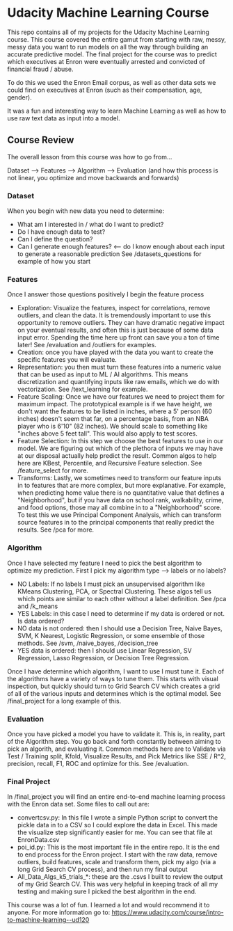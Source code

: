 # Udacity Machine Learning Course
This repo contains all of my projects for the Udacity Machine Learning course.
This course covered the entire gamut from starting with raw, messy, messy data
you want to run models on all the way through building an accurate predictive model.
The final project for the course was to predict which executives at Enron were
eventually arrested and convicted of financial fraud / abuse.

To do this we used the Enron Email corpus, as well as other data sets we could
find on executives at Enron (such as their compensation, age, gender).

It was a fun and interesting way to learn Machine Learning as well as how to use
raw text data as input into a model.

## Course Review
The overall lesson from this course was how to go from...

Dataset --> Features --> Algorithm --> Evaluation
(and how this process is not linear, you optimize and move backwards and forwards)

### Dataset
When you begin with new data you need to determine:
* What am I interested in / what do I want to predict?
* Do I have enough data to test?
* Can I define the question?
* Can I generate enough features? <-- do I know enough about each input to generate a reasonable prediction
See /datasets_questions for example of how you start

### Features
Once I answer those questions positively I begin the feature process
* Exploration: Visualize the features, inspect for correlations, remove outliers, and clean the data. It is tremendously important to use this opportunity to remove outliers. They can have dramatic negative impact on your eventual results, and often this is just because of some data input error. Spending the time here up front can save you a ton of time later! See /evaluation and /outliers for examples.
* Creation: once you have played with the data you want to create the specific features you will evaluate.
* Representation: you then must turn these features into a numeric value that can be used as input to ML / AI algorithms. This means discretization and quantifying inputs like raw emails, which we do with vectorization. See /text_learning for example.
* Feature Scaling: Once we have our features we need to project them for maximum impact. The prototypical example is if we have height, we don't want the features to be listed in inches, where a 5' person (60 inches) doesn't seem that far, on a percentage basis, from an NBA player who is 6'10" (82 inches). We should scale to something like "inches above 5 feet tall". This would also apply to test scores.
* Feature Selection: In this step we choose the best features to use in our model. We are figuring out which of the plethora of inputs we may have at our disposal actually help predict the result. Common algos to help here are KBest, Percentile, and Recursive Feature selection. See /feature_select for more.
* Transforms: Lastly, we sometimes need to transform our feature inputs in to features that are more complex, but more explanative. For example, when predicting home value there is no quantitative value that defines a "Neighborhood", but if you have data on school rank, walkability, crime, and food options, those may all combine in to a "Neighborhood" score. To test this we use Principal Component Analysis, which can transform source features in to the principal components that really predict the results. See /pca for more.

### Algorithm
Once I have selected my feature I need to pick the best algorithm to optimize my prediction.
First I pick my algorithm type --> labels or no labels?
* NO Labels: If no labels I must pick an unsupervised algorithm like KMeans Clustering, PCA, or Spectral Clustering. These algos tell us which points are similar to each other without a label definition. See /pca and /k_means
* YES Labels: in this case I need to determine if my data is ordered or not.
Is data ordered?
* NO data is not ordered: then I should use a Decision Tree, Naive Bayes, SVM, K Nearest, Logistic Regression, or some ensemble of those methods. See /svm, /naive_bayes, /decision_tree
* YES data is ordered: then I should use Linear Regression, SV Regression, Lasso Regression, or Decision Tree Regression.

Once I have determine which algorithm, I want to use I must tune it. Each of the algorithms have a variety of ways to tune them. This starts with visual inspection, but quickly should turn to Grid Search CV which creates a grid of all of the various inputs and determines which is the optimal model. See /final_project for a long example of this.

### Evaluation
Once you have picked a model you have to validate it. This is, in reality, part of the Algorithm step. You go back and forth constantly between aiming to pick an algorith, and evaluating it. Common methods here are to Validate via Test / Training split, Kfold, Visualize Results, and Pick Metrics like SSE / R^2, precision, recall, F1, ROC and optimize for this. See /evaluation.

### Final Project
In /final_project you will find an entire end-to-end machine learning process with the Enron data set. Some files to call out are:
* convertcsv.py: In this file I wrote a simple Python script to convert the pickle data in to a CSV so I could explore the data in Excel. This made the visualize step significantly easier for me. You can see that file at EnronData.csv
* poi_id.py: This is the most important file in the entire repo. It is the end to end process for the Enron project. I start with the raw data, remove outliers, build features, scale and transform them, pick my algo (via a long Grid Search CV process), and then run my final output
* All_Data_Algs_k5_trials_*: these are the .csvs I built to review the output of my Grid Search CV. This was very helpful in keeping track of all my testing and making sure I picked the best algorithm in the end.

This course was a lot of fun. I learned a lot and would recommend it to anyone. For more information go to: https://www.udacity.com/course/intro-to-machine-learning--ud120
